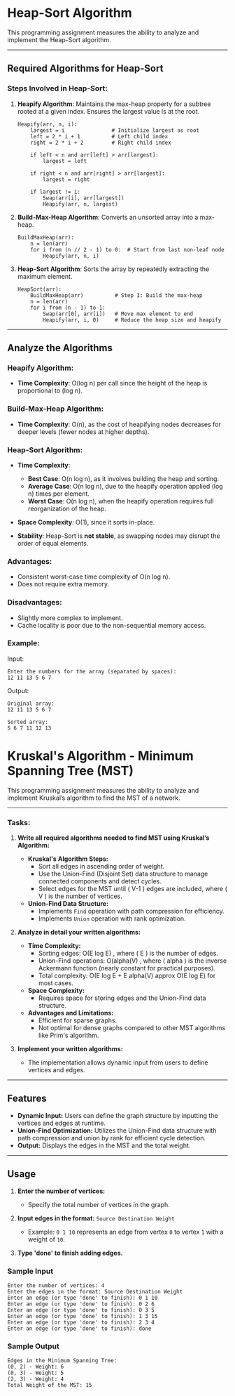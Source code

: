 # Heap-Sort Algorithm

This programming assignment measures the ability to analyze and implement the Heap-Sort algorithm.

---

## Required Algorithms for Heap-Sort

### Steps Involved in Heap-Sort:
1. **Heapify Algorithm**:
   Maintains the max-heap property for a subtree rooted at a given index. Ensures the largest value is at the root.

   ```
   Heapify(arr, n, i):
       largest = i               # Initialize largest as root
       left = 2 * i + 1          # Left child index
       right = 2 * i + 2         # Right child index

       if left < n and arr[left] > arr[largest]:
           largest = left

       if right < n and arr[right] > arr[largest]:
           largest = right

       if largest != i:
           Swap(arr[i], arr[largest])
           Heapify(arr, n, largest)
   ```

2. **Build-Max-Heap Algorithm**:
   Converts an unsorted array into a max-heap.

   ```
   BuildMaxHeap(arr):
       n = len(arr)
       for i from (n // 2 - 1) to 0:  # Start from last non-leaf node
           Heapify(arr, n, i)
   ```

3. **Heap-Sort Algorithm**:
   Sorts the array by repeatedly extracting the maximum element.

   ```
   HeapSort(arr):
       BuildMaxHeap(arr)          # Step 1: Build the max-heap
       n = len(arr)
       for i from (n - 1) to 1:
           Swap(arr[0], arr[i])   # Move max element to end
           Heapify(arr, i, 0)     # Reduce the heap size and heapify
   ```

---

## Analyze the Algorithms

### **Heapify Algorithm**:
- **Time Complexity**: O(log n) per call since the height of the heap is proportional to (log n).

### **Build-Max-Heap Algorithm**:
- **Time Complexity**: O(n), as the cost of heapifying nodes decreases for deeper levels (fewer nodes at higher depths).

### **Heap-Sort Algorithm**:
- **Time Complexity**: 
  - **Best Case**: O(n log n), as it involves building the heap and sorting.
  - **Average Case**: O(n log n), due to the heapify operation applied (log n) times per element.
  - **Worst Case**: O(n log n), when the heapify operation requires full reorganization of the heap.

- **Space Complexity**: O(1), since it sorts in-place.
- **Stability**: Heap-Sort is **not stable**, as swapping nodes may disrupt the order of equal elements.

### **Advantages**:
- Consistent worst-case time complexity of O(n log n).
- Does not require extra memory.

### **Disadvantages**:
- Slightly more complex to implement.
- Cache locality is poor due to the non-sequential memory access.

### Example:
Input:
```
Enter the numbers for the array (separated by spaces):
12 11 13 5 6 7
```
Output:
```
Original array:
12 11 13 5 6 7 

Sorted array:
5 6 7 11 12 13
```
# Kruskal's Algorithm - Minimum Spanning Tree (MST)

This programming assignment measures the ability to analyze and implement Kruskal’s algorithm to find the MST of a network.

---

### Tasks:

1. **Write all required algorithms needed to find MST using Kruskal’s Algorithm:**
   - **Kruskal's Algorithm Steps:**
     - Sort all edges in ascending order of weight.
     - Use the Union-Find (Disjoint Set) data structure to manage connected components and detect cycles.
     - Select edges for the MST until ( V-1 ) edges are included, where ( V ) is the number of vertices.
   - **Union-Find Data Structure:**
     - Implements `Find` operation with path compression for efficiency.
     - Implements `Union` operation with rank optimization.

2. **Analyze in detail your written algorithms:**
   - **Time Complexity:**
     - Sorting edges: O(E log E) , where ( E ) is the number of edges.
     - Union-Find operations: O(alpha(V) , where ( alpha ) is the inverse Ackermann function (nearly constant for practical purposes).
     - Total complexity: O(E log E + E alpha(V) approx O(E log E) for most cases.
   - **Space Complexity:**
     - Requires space for storing edges and the Union-Find data structure.
   - **Advantages and Limitations:**
     - Efficient for sparse graphs.
     - Not optimal for dense graphs compared to other MST algorithms like Prim's algorithm.

3. **Implement your written algorithms:**
   - The implementation allows dynamic input from users to define vertices and edges.

---

## Features
- **Dynamic Input:** Users can define the graph structure by inputting the vertices and edges at runtime.
- **Union-Find Optimization:** Utilizes the Union-Find data structure with path compression and union by rank for efficient cycle detection.
- **Output:** Displays the edges in the MST and the total weight.

---

## Usage

1. **Enter the number of vertices:**
   - Specify the total number of vertices in the graph.

2. **Input edges in the format:** `Source Destination Weight`
   - Example: `0 1 10` represents an edge from vertex `0` to vertex `1` with a weight of `10`.

3. **Type 'done' to finish adding edges.**

### Sample Input
```
Enter the number of vertices: 4
Enter the edges in the format: Source Destination Weight
Enter an edge (or type 'done' to finish): 0 1 10
Enter an edge (or type 'done' to finish): 0 2 6
Enter an edge (or type 'done' to finish): 0 3 5
Enter an edge (or type 'done' to finish): 1 3 15
Enter an edge (or type 'done' to finish): 2 3 4
Enter an edge (or type 'done' to finish): done
```

### Sample Output
```
Edges in the Minimum Spanning Tree:
(0, 2) - Weight: 6
(0, 3) - Weight: 5
(2, 3) - Weight: 4
Total Weight of the MST: 15
```
